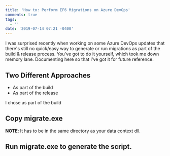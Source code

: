 ```yaml
---
title: 'How to: Perform EF6 Migrations on Azure DevOps'
comments: true
tags:
  - ''
date: '2019-07-14 07:21 -0400'
---
```

I was surprised recently when working on some Azure DevOps updates that there's still no quick/easy way to generate or run migrations as part of the build & release process. You've got to do it yourself, which took me down memory lane. Documenting here so that I've got it for future reference.

## Two Different Approaches

* As part of the build
* As part of the release

I chose as part of the build

## Copy migrate.exe

**NOTE**: It has to be in the same directory as your data context dll.

## Run migrate.exe to generate the script.
